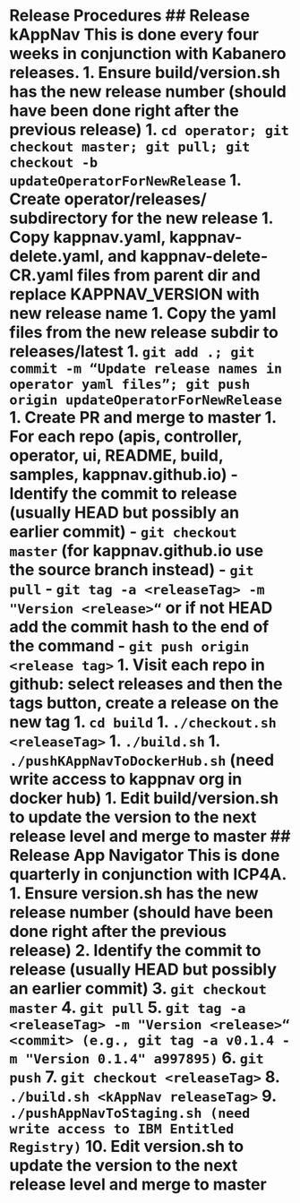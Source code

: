 # Release Procedures ## Release kAppNav This is done every four weeks in conjunction with Kabanero releases. 1. Ensure build/version.sh has the new release number (should have been done right after the previous release) 1. `cd operator; git checkout master; git pull; git checkout -b updateOperatorForNewRelease` 1. Create operator/releases/ subdirectory for the new release 1. Copy kappnav.yaml, kappnav-delete.yaml, and kappnav-delete-CR.yaml files from parent dir and replace KAPPNAV_VERSION with new release name 1. Copy the yaml files from the new release subdir to releases/latest 1. `git add .; git commit -m “Update release names in operator yaml files”; git push origin updateOperatorForNewRelease` 1. Create PR and merge to master 1. For each repo (apis, controller, operator, ui, README, build, samples, kappnav.github.io) - Identify the commit to release (usually HEAD but possibly an earlier commit) - `git checkout master` (for kappnav.github.io use the source branch instead) - `git pull` - `git tag -a <releaseTag> -m "Version <release>“` or if not HEAD add the commit hash to the end of the command - `git push origin <release tag>` 1. Visit each repo in github: select releases and then the tags button, create a release on the new tag 1. `cd build` 1. `./checkout.sh <releaseTag>` 1. `./build.sh` 1. `./pushKAppNavToDockerHub.sh` (need write access to kappnav org in docker hub) 1. Edit build/version.sh to update the version to the next release level and merge to master ## Release App Navigator This is done quarterly in conjunction with ICP4A. 1. Ensure version.sh has the new release number (should have been done right after the previous release) 2. Identify the commit to release (usually HEAD but possibly an earlier commit) 3. `git checkout master` 4. `git pull` 5. `git tag -a <releaseTag> -m "Version <release>“ <commit> (e.g., git tag -a v0.1.4 -m "Version 0.1.4" a997895)` 6. `git push` 7. `git checkout <releaseTag>` 8. `./build.sh <kAppNav releaseTag>` 9. `./pushAppNavToStaging.sh (need write access to IBM Entitled Registry)` 10. Edit version.sh to update the version to the next release level and merge to master
